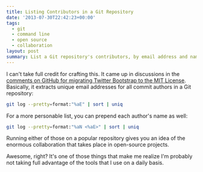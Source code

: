 ```yaml
---
title: Listing Contributors in a Git Repository
date: '2013-07-30T22:42:23+00:00'
tags:
  - git
  - command line
  - open source
  - collaboration
layout: post
summary: List a Git repository's contributors, by email address and name.
---
```


I can't take full credit for crafting this. It came up in discussions in the [comments on GitHub for migrating Twitter Bootstrap to the MIT License](https://github.com/twbs/bootstrap/issues/2054#issuecomment-21035700). Basically, it extracts unique email addresses for all commit authors in a Git repository:

~~~ bash
git log --pretty=format:"%aE" | sort | uniq
~~~

For a more personable list, you can prepend each author's name as well:

~~~ bash
git log --pretty=format:"%aN <%aE>" | sort | uniq
~~~

Running either of those on a popular repository gives you an idea of the enormous collaboration that takes place in open-source projects.

Awesome, right? It's one of those things that make me realize I'm probably not taking full advantage of the tools that I use on a daily basis.
